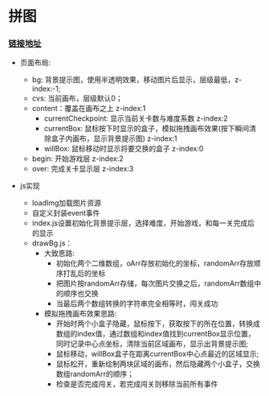 # 拼图
### [链接地址]( https://hsiangleev.github.io/game-puzzle/index.html)
* 页面布局:
  * bg: 背景提示图，使用半透明效果，移动图片后显示，层级最低，z-index:-1;
  * cvs: 当前画布，层级默认0；
  * content：覆盖在画布之上  z-index:1 <br>
    * currentCheckpoint: 显示当前关卡数与难度系数   z-index:2 <br>
    * currentBox: 鼠标按下时显示的盒子，模拟拖拽画布效果(按下瞬间清除盒子内画布，显示背景提示图)   z-index:1 <br>
    * willBox: 鼠标移动时显示将要交换的盒子   z-index:0 <br>
  * begin: 开始游戏层   z-index:2
  * over: 完成关卡显示层   z-index:3

* js实现
  * loadImg加载图片资源
  * 自定义封装event事件
  * index.js设置初始化背景提示层，选择难度，开始游戏，和每一关完成后的显示
  * drawBg.js：<br>
    * 大致思路: <br>
      * 初始化两个二维数组，oArr存放初始化的坐标，randomArr存放顺序打乱后的坐标 <br>
      * 把图片按randomArr存储，每次图片交换之后，randomArr数组中的顺序也交换 <br>
      * 当最后两个数组转换的字符串完全相等时，闯关成功 <br>
    * 模拟拖拽画布效果思路:<br>
      * 开始时两个小盒子隐藏，鼠标按下，获取按下的所在位置，转换成数组的index值，通过数组和index值找到currentBox显示位置，同时记录中心点坐标，清除当前区域画布，显示出背景提示图;  <br>
      * 鼠标移动，willBox盒子在距离currentBox中心点最近的区域显示; <br>
      * 鼠标松开，重新绘制两块区域的画布，然后隐藏两个小盒子，交换数组randomArr的顺序； <br>
      * 检查是否完成闯关，若完成闯关则移除当前所有事件 <br>





